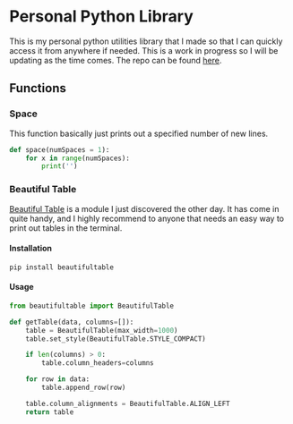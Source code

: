 # Personal Python Library

This is my personal python utilities library that I made so that I can quickly access it from anywhere if needed. This is a work in progress so I will be updating as the time comes. The repo can be found [here](https://github.com/rrickgauer/python-utilities).

## Functions
### Space
This function basically just prints out a specified number of new lines.

```python
def space(numSpaces = 1):
    for x in range(numSpaces):
        print('')
```

### Beautiful Table

[Beautiful Table](https://github.com/pri22296/beautifultable) is a module I just discovered the other day. It has come in quite handy, and I highly recommend to anyone that needs an easy way to print out tables in the terminal.

#### Installation

```shell
pip install beautifultable
```

#### Usage
```python
from beautifultable import BeautifulTable

def getTable(data, columns=[]):
    table = BeautifulTable(max_width=1000)
    table.set_style(BeautifulTable.STYLE_COMPACT)

    if len(columns) > 0:
        table.column_headers=columns

    for row in data:
        table.append_row(row)

    table.column_alignments = BeautifulTable.ALIGN_LEFT
    return table
```
